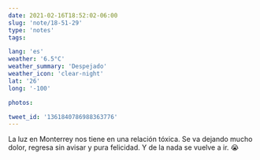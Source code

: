 ```yaml
---
date: 2021-02-16T18:52:02-06:00
slug: 'note/18-51-29'
type: 'notes'
tags:

lang: 'es'
weather: '6.5°C'
weather_summary: 'Despejado'
weather_icon: 'clear-night'
lat: '26'
long: '-100'

photos:

tweet_id: '1361840786988363776'
---
```

La luz en Monterrey nos tiene en una relación tóxica. 
Se va dejando mucho dolor, regresa sin avisar y pura felicidad. Y de la nada se vuelve a ir. 😭 